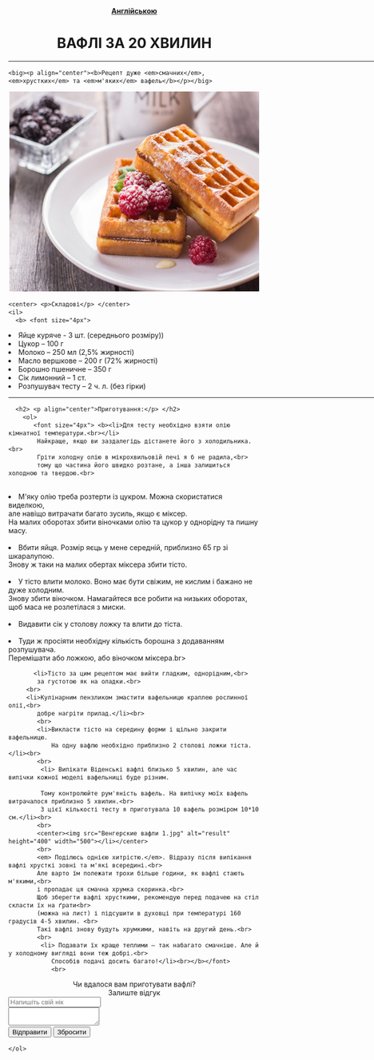 <!doctype html>

<html>
    <center><b color="red"><a href="Waffles.html">Англійською</a></b></center>
    <head>
        <meta charset="UTF-8">
<title>
Рецепт смачних вафель
</title>
<h1 align="center">ВАФЛІ ЗА 20 ХВИЛИН</h1>
<style>
body{
    background: url(Прапор.png) no-repeat;
    background-size: 300%;
}

</style>
<script>
    // document.write("то угодно");
   var  person = null;
 
   if (confirm("Cпробуй приготувати ці смачні вафли!")){
 
       alert("Сподіваюсь, тобі це вдасться!")
   }else{
       alert("Відправ цей рецепт друзям!)")
 
   }
 </script>
    </head>

<hr width="1000" size="5" color="black">
    <body >
        
    <big><p align="center"><b>Рецепт дуже <em>смачних</em>, <em>хрустких</em> та <em>м'яких</em> вафель</b></p></big>
<center><img src="Венгерские вафли.jpg" alt="Вкуснейшиие венгерские вафли" width="500" height="400"></center>
    
    <center> <p>Складові</p> </center>  
    <il>
      <b> <font size="4px">
<li>Яйце куряче - 3 шт. (середнього розміру))</li>
<li>Цукор – 100 г</li>
<li>Молоко – 250 мл (2,5% жирності)</li>
<li>Масло вершкове – 200 г (72% жирності)</li>
<li>Борошно пшеничне – 350 г</li>
<li>Сік лимонний – 1 ст.</li>
<li>Розпушувач тесту – 2 ч. л. (без гірки)</li>
</font></b>
</il>
    
<hr width="1000" size="5" color="black">
    
      <h2> <p align="center">Приготування:</p> </h2> 
        <ol>
           <font size="4px"> <b><li>Для тесту необхідно взяти олію кімнатної температури.<br></li>
            Найкраще, якщо ви заздалегідь дістанете його з холодильника.<br>
            Гріти холодну олію в мікрохвильовій печі я б не радила,<br>
            тому що частина його швидко розтане, а інша залишиться холодною та твердою.<br>

 <br>
 <li>М'яку олію треба розтерти із цукром. Можна скористатися виделкою,<br></il>
    але навіщо витрачати багато зусиль, якщо є міксер. <br>
    На малих оборотах збити віночками олію та цукор у однорідну та пишну масу.<br>
       <br>
    <li>Вбити яйця. Розмір яєць у мене середній, приблизно 65 гр зі шкаралупою.<br>
        Знову ж таки на малих обертах міксера збити тісто.</li>
         <br>
       <li>У тісто влити молоко. Воно має бути свіжим, не кислим і бажано не дуже холодним.<br>
        Знову збити віночком. Намагайтеся все робити на низьких оборотах, <br>
        щоб маса не розлетілася з миски. <br></li>
           <br>
           <li>Видавити сік у столову ложку та влити до тіста.<br></li>
           <br>
           <li>Туди ж просіяти необхідну кількість борошна з додаванням розпушувача.</li>
           Перемішати або ложкою, або віночком міксера.br>
           <br>
           
           <li>Тісто за цим рецептом має вийти гладким, однорідним,<br>
            за густотою як на оладки.<br>
         <br>
         <li>Кулінарним пензликом змастити вафельницю краплею рослинної олії,<br>
            добре нагріти прилад.</li><br>
            <br>
            <li>Викласти тісто на середину форми і щільно закрити вафельницю.
                На одну вафлю необхідно приблизно 2 столові ложки тіста.</li><br>
            <br>
             <li> Випікати Віденські вафлі близько 5 хвилин, але час випічки кожної моделі вафельниці буде різним.
                
             Тому контролюйте рум'яність вафель. На випічку моїх вафель витрачалося приблизно 5 хвилин.<br>
             З цієї кількості тесту я приготувала 10 вафель розміром 10*10 см.</li><br> 
            <br>
            <center><img src="Венгерские вафли 1.jpg" alt="result" height="400" width="500"></li></center>
            <br>
            <em> Поділюсь однією хитрістю.</em>. Відразу після випікання вафлі хрусткі зовні та м'які всередині.<br>
            Але варто їм полежати трохи більше години, як вафлі стають м'якими,<br>
            і пропадає ця смачна хрумка скоринка.<br>
            Щоб зберегти вафлі хрусткими, рекомендую перед подачею на стіл скласти їх на ґрати<br>
            (можна на лист) і підсушити в духовці при температурі 160 градусів 4-5 хвилин. <br>
            Такі вафлі знову будуть хрумкими, навіть на другий день.<br>
            <br>
             <li> Подавати їх краще теплими – так набагато смачніше. Але й у холодному вигляді вони теж добрі.<br>
                Способів подачі досить багато!</li><br></b></font>
                <br>
<center> Чи вдалося вам приготувати вафлі?<br>
Залиште відгук<br></center>
<form action="" method="post" >
    <input type="text" name="nick" id="nick" placeholder="Напишіть свій нік"><br>
    <textarea placeholder="Прокоментуйте цей рецепт!">
    </textarea><br>
<input type="button" name="send" id="send" value="Відправити">
<input type="reset" name="res" id="res" value="Збросити">
</form>
        </b>
    </font>


    </ol>
</body>
</html>
